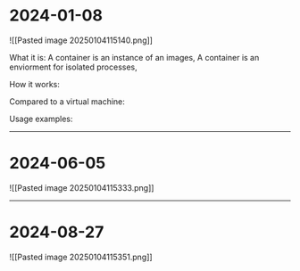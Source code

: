 
# 2024-01-08
![[Pasted image 20250104115140.png]]

What it is:
A container is an instance of an images, A container is an enviorment for isolated processes,

How it works:


Compared to a virtual machine:


Usage examples:


---
# 2024-06-05
![[Pasted image 20250104115333.png]]

---
# 2024-08-27
![[Pasted image 20250104115351.png]]